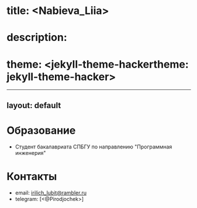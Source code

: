 # title: <Nabieva_Liia>
# description: <Good person>
# theme: <jekyll-theme-hackertheme: jekyll-theme-hacker>
---
layout: default
---

# Образование
- Студент бакалавриата СПБГУ по направлению "Программная инженерия"
# Контакты
- email: <irilich_lubit@rambler.ru>
- telegram: [<@Pirodjochek>]

